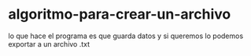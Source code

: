 # algoritmo-para-crear-un-archivo
lo que hace el programa es que guarda datos y si queremos lo podemos exportar a un archivo .txt

